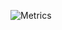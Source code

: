 ![Metrics](https://metrics.lecoq.io/shsingh?template=classic&isocalendar=1&languages=1&habits=1&gists=1&isocalendar.duration=half-year&languages.limit=8&languages.threshold=0%25&languages.colors=github&languages.sections=most-used&languages.indepth=false&languages.analysis.timeout=15&languages.categories=markup%2C%20programming&languages.recent.categories=markup%2C%20programming&languages.recent.load=300&languages.recent.days=14&habits.from=200&habits.days=14&habits.facts=true&habits.charts=false&habits.charts.type=classic&habits.trim=false&config.timezone=Australia%2FMelbourne)

